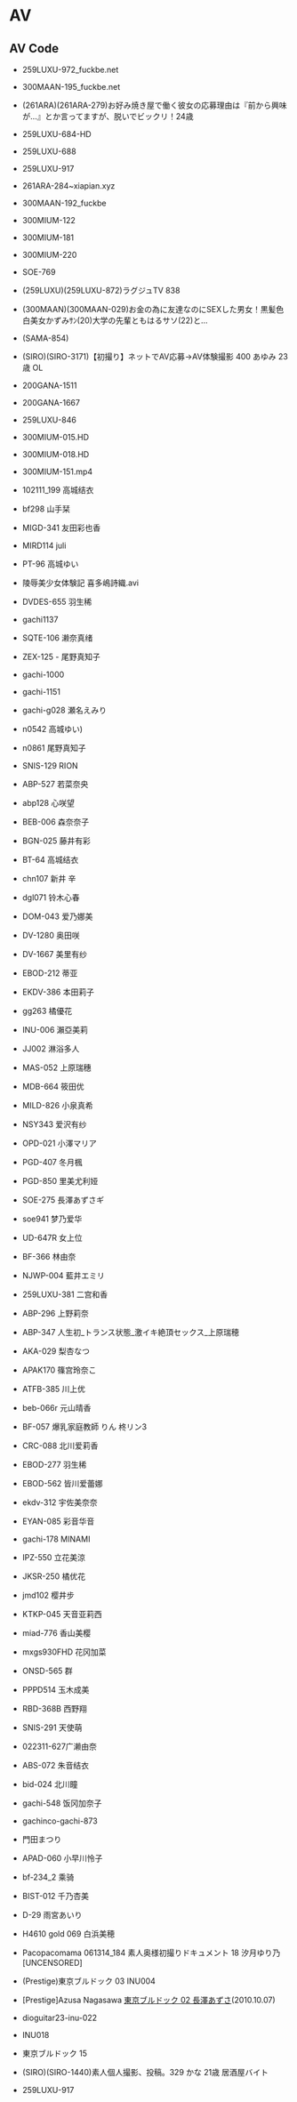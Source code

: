 ﻿# AV

## AV Code

- 259LUXU-972_fuckbe.net

- 300MAAN-195_fuckbe.net

- (261ARA)(261ARA-279)お好み焼き屋で働く彼女の応募理由は『前から興味が…』とか言ってますが、脱いでビックリ！24歳

- 259LUXU-684-HD

- 259LUXU-688

- 259LUXU-917

- 261ARA-284~xiapian.xyz

- 300MAAN-192_fuckbe

- 300MIUM-122

- 300MIUM-181

- 300MIUM-220

- SOE-769

- (259LUXU)(259LUXU-872)ラグジュTV 838

- (300MAAN)(300MAAN-029)お金の為に友達なのにSEXした男女！黒髪色白美女かずみｻﾝ(20)大学の先輩ともはるサソ(22)と…

- (SAMA-854)

- (SIRO)(SIRO-3171)【初撮り】ネットでAV応募→AV体験撮影 400 あゆみ 23歳 OL

- 200GANA-1511

- 200GANA-1667

- 259LUXU-846

- 300MIUM-015.HD

- 300MIUM-018.HD

- 300MIUM-151.mp4

- 102111_199 高城结衣

- bf298 山手栞

- MIGD-341 友田彩也香

- MIRD114 juli

- PT-96 高城ゆい

- 陵辱美少女体験記 喜多嶋詩織.avi

- DVDES-655 羽生稀

- gachi1137

- SQTE-106 濑奈真绪

- ZEX-125 - 尾野真知子

- gachi-1000

- gachi-1151

- gachi-g028 瀬名えみり

- n0542 高城ゆい)

- n0861 尾野真知子

- SNIS-129 RION

- ABP-527 若菜奈央

- abp128 心咲望

- BEB-006 森奈奈子

- BGN-025 藤井有彩

- BT-64 高城结衣

- chn107 新井 辛

- dgl071 铃木心春

- DOM-043 爱乃娜美

- DV-1280 奥田咲

- DV-1667 美里有纱

- EBOD-212 蒂亚

- EKDV-386 本田莉子

- gg263 橘優花

- INU-006 瀨亞美莉

- JJ002 淋浴多人

- MAS-052 上原瑞穗

- MDB-664 筱田优

- MILD-826 小泉真希

- NSY343 爱沢有纱

- OPD-021 小澤マリア

- PGD-407 冬月楓

- PGD-850 里美尤利娅

- SOE-275 長澤あずさギ

- soe941 梦乃爱华

- UD-647R 女上位

- BF-366 林由奈

- NJWP-004 藍井エミリ

- 259LUXU-381 二宫和香

- ABP-296 上野莉奈

- ABP-347 人生初_トランス状態_激イキ絶頂セックス_上原瑞穂

- AKA-029 梨杏なつ

- APAK170 篠宫玲奈こ

- ATFB-385 川上优

- beb-066r 元山晴香

- BF-057 爆乳家庭教師 りん 柊リン3

- CRC-088 北川爱莉香

- EBOD-277 羽生稀

- EBOD-562 皆川爱蕾娜

- ekdv-312 宇佐美奈奈

- EYAN-085 彩音华音

- gachi-178 MINAMI

- IPZ-550 立花美涼

- JKSR-250 橘优花

- jmd102 樱井步

- KTKP-045 天音亚莉西

- miad-776 香山美樱

- mxgs930FHD 花冈加菜

- ONSD-565 群

- PPPD514 玉木成美

- RBD-368B 西野翔

- SNIS-291 天使萌

- 022311-627广濑由奈

- ABS-072 朱音结衣

- bid-024 北川瞳

- gachi-548 饭冈加奈子

- gachinco-gachi-873

- 門田まつり

- APAD-060 小早川怜子

- bf-234_2 乘骑

- BIST-012 千乃杏美

- D-29 雨宮あいり

- H4610 gold 069 白浜美穂

- Pacopacomama 061314_184 素人奥様初撮りドキュメント 18 汐月ゆり乃 [UNCENSORED]

- (Prestige)東京ブルドック 03 INU004

- [Prestige]Azusa Nagasawa [東京ブルドック 02 長澤あずさ](INU-002)(2010.10.07)

- dioguitar23-inu-022

- INU018

- 東京ブルドック 15

- (SIRO)(SIRO-1440)素人個人撮影、投稿。329 かな 21歳 居酒屋バイト

- 259LUXU-917